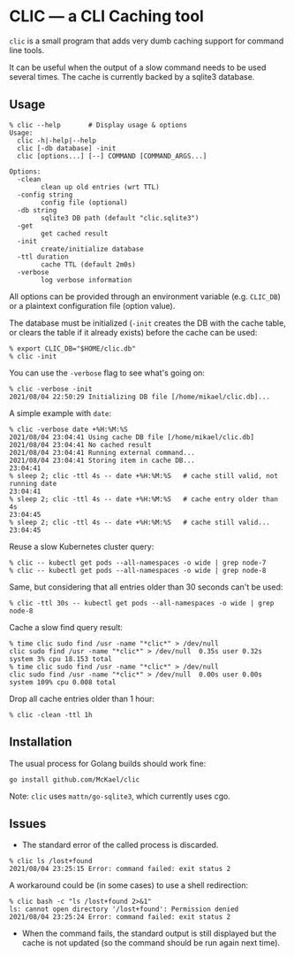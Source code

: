 # CLIC — a CLI Caching tool

`clic` is a small program that adds very dumb caching support for command line tools.

It can be useful when the output of a slow command needs to be used several times.
The cache is currently backed by a sqlite3 database.

## Usage

```
% clic --help       # Display usage & options
Usage:
  clic -h|-help|--help
  clic [-db database] -init
  clic [options...] [--] COMMAND [COMMAND_ARGS...]

Options:
  -clean
        clean up old entries (wrt TTL)
  -config string
        config file (optional)
  -db string
        sqlite3 DB path (default "clic.sqlite3")
  -get
        get cached result
  -init
        create/initialize database
  -ttl duration
        cache TTL (default 2m0s)
  -verbose
        log verbose information
```

All options can be provided through an environment variable (e.g. `CLIC_DB`) or a plaintext configuration file (option value).

The database must be initialized (`-init` creates the DB with the cache table, or clears the table if it already exists) before the cache can be used:
```
% export CLIC_DB="$HOME/clic.db"
% clic -init
```

You can use the `-verbose` flag to see what's going on:
```
% clic -verbose -init
2021/08/04 22:50:29 Initializing DB file [/home/mikael/clic.db]...
```

A simple example with `date`:
```
% clic -verbose date +%H:%M:%S
2021/08/04 23:04:41 Using cache DB file [/home/mikael/clic.db]
2021/08/04 23:04:41 No cached result
2021/08/04 23:04:41 Running external command...
2021/08/04 23:04:41 Storing item in cache DB...
23:04:41
% sleep 2; clic -ttl 4s -- date +%H:%M:%S   # cache still valid, not running date
23:04:41
% sleep 2; clic -ttl 4s -- date +%H:%M:%S   # cache entry older than 4s
23:04:45
% sleep 2; clic -ttl 4s -- date +%H:%M:%S   # cache still valid...
23:04:45
```

Reuse a slow Kubernetes cluster query:
```
% clic -- kubectl get pods --all-namespaces -o wide | grep node-7
% clic -- kubectl get pods --all-namespaces -o wide | grep node-8
```

Same, but considering that all entries older than 30 seconds can't be used:
```
% clic -ttl 30s -- kubectl get pods --all-namespaces -o wide | grep node-8
```

Cache a slow find query result:
```
% time clic sudo find /usr -name "*clic*" > /dev/null
clic sudo find /usr -name "*clic*" > /dev/null  0.35s user 0.32s system 3% cpu 18.153 total
% time clic sudo find /usr -name "*clic*" > /dev/null
clic sudo find /usr -name "*clic*" > /dev/null  0.00s user 0.00s system 109% cpu 0.008 total
```

Drop all cache entries older than 1 hour:
```
% clic -clean -ttl 1h
```

## Installation

The usual process for Golang builds should work fine:

    go install github.com/McKael/clic

Note: `clic` uses `mattn/go-sqlite3`, which currently uses cgo.

## Issues

* The standard error of the called process is discarded.

```
% clic ls /lost+found
2021/08/04 23:25:15 Error: command failed: exit status 2
```

A workaround could be (in some cases) to use a shell redirection:
```
% clic bash -c "ls /lost+found 2>&1"
ls: cannot open directory '/lost+found': Permission denied
2021/08/04 23:25:24 Error: command failed: exit status 2
```

* When the command fails, the standard output is still displayed but the cache is not updated (so the command should be run again next time).
